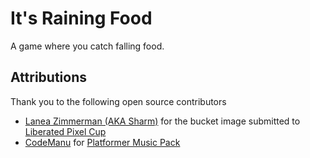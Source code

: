 # It's Raining Food

A game where you catch falling food.

## Attributions

Thank you to the following open source contributors

- [Lanea Zimmerman (AKA Sharm)](https://opengameart.org/users/sharm) for the bucket image submitted to [Liberated Pixel Cup](https://opengameart.org/content/liberated-pixel-cup-lpc-base-assets-sprites-map-tiles)
- [CodeManu](https://opengameart.org/users/codemanu) for [Platformer Music Pack](https://opengameart.org/content/platformer-game-music-pack)
